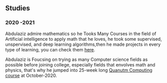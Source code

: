 ## Studies

### 2020 -2021

Abdulaziz admire mathematics so he Tooks Many Courses in the field of Artificial intelligence to apply math that he loves, he took some supervised, unspervised, and deep learning algorithms,then he made projects in every type of learning, you can check them [here](https://github.com/grepaziz).

Abdulaziz is Foucsing on trying as many Computer science fields as possible before joining college, especially fields that envolves math and physics, that's why he jumped into 25-week long [Quanutm Computing course](https://www.qubitbyqubit.org/programs) at October-2020.